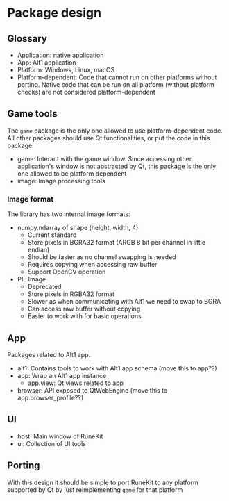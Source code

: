 # Package design

## Glossary

- Application: native application
- App: Alt1 application
- Platform: Windows, Linux, macOS
- Platform-dependent: Code that cannot run on other platforms without porting. Native code that can be run on all platform (without platform checks) are not considered platform-dependent

## Game tools

The `game` package is the only one allowed to use platform-dependent code. All other packages should use Qt functionalities, or put the code in this package.

- game: Interact with the game window. Since accessing other application's window is not abstracted by Qt, this package is the only one allowed to be platform dependent 
- image: Image processing tools

### Image format
The library has two internal image formats:

- numpy.ndarray of shape (height, width, 4)
  - Current standard
  - Store pixels in BGRA32 format (ARGB 8 bit per channel in little endian)
  - Should be faster as no channel swapping is needed
  - Requires copying when accessing raw buffer
  - Support OpenCV operation
- PIL Image
  - Deprecated
  - Store pixels in RGBA32 format
  - Slower as when communicating with Alt1 we need to swap to BGRA
  - Can access raw buffer without copying
  - Easier to work with for basic operations

## App

Packages related to Alt1 app.

- alt1: Contains tools to work with Alt1 app schema (move this to app??)
- app: Wrap an Alt1 app instance
  - app.view: Qt views related to app
- browser: API exposed to QtWebEngine (move this to app.browser_profile??)

## UI

- host: Main window of RuneKit
- ui: Collection of UI tools

## Porting

With this design it should be simple to port RuneKit to any platform supported by Qt by just reimplementing `game` for that platform
